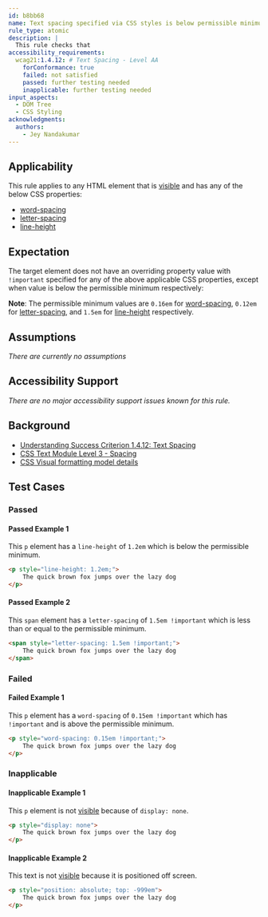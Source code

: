 ```yaml
---
id: b8bb68
name: Text spacing specified via CSS styles is below permissible minimum value or not set to `!important`
rule_type: atomic
description: |
  This rule checks that
accessibility_requirements:
  wcag21:1.4.12: # Text Spacing - Level AA
    forConformance: true
    failed: not satisfied
    passed: further testing needed
    inapplicable: further testing needed
input_aspects:
  - DOM Tree
  - CSS Styling
acknowledgments:
  authors:
    - Jey Nandakumar
---
```


## Applicability

This rule applies to any HTML element that is [visible][] and has any of the below CSS properties:

- [word-spacing][]
- [letter-spacing][]
- [line-height][]

## Expectation

The target element does not have an overriding property value with `!important` specified for any of the above applicable CSS properties, except when value is below the permissible minimum respectively:

**Note**: The permissible minimum values are `0.16em` for [word-spacing][], `0.12em` for [letter-spacing][], and `1.5em` for [line-height][] respectively.

## Assumptions

_There are currently no assumptions_

## Accessibility Support

_There are no major accessibility support issues known for this rule._

## Background

- [Understanding Success Criterion 1.4.12: Text Spacing](https://www.w3.org/WAI/WCAG21/Understanding/text-spacing.html)
- [CSS Text Module Level 3 - Spacing](https://www.w3.org/TR/css-text-3/#spacing)
- [CSS Visual formatting model details](https://drafts.csswg.org/css2/visudet.html)

## Test Cases

### Passed

#### Passed Example 1

This `p` element has a `line-height` of `1.2em` which is below the permissible minimum.

```html
<p style="line-height: 1.2em;">
	The quick brown fox jumps over the lazy dog
</p>
```

#### Passed Example 2

This `span` element has a `letter-spacing` of `1.5em !important` which is less than or equal to the permissible minimum.

```html
<span style="letter-spacing: 1.5em !important;">
	The quick brown fox jumps over the lazy dog
</span>
```

### Failed

#### Failed Example 1

This `p` element has a `word-spacing` of `0.15em !important` which has `!important` and is above the permissible minimum.

```html
<p style="word-spacing: 0.15em !important;">
	The quick brown fox jumps over the lazy dog
</p>
```

### Inapplicable

#### Inapplicable Example 1

This `p` element is not [visible][] because of `display: none`.

```html
<p style="display: none">
	The quick brown fox jumps over the lazy dog
</p>
```

#### Inapplicable Example 2

This text is not [visible][] because it is positioned off screen.

```html
<p style="position: absolute; top: -999em">
	The quick brown fox jumps over the lazy dog
</p>
```

[visible]: #visible 'Definition of visible'
[word-spacing]: https://www.w3.org/TR/css-text-3/#word-spacing-property 'CSS Text Module Level 3 - Word Spacing: the word-spacing property'
[letter-spacing]: https://www.w3.org/TR/css-text-3/#propdef-letter-spacing 'CSS Text Module Level 3 - Tracking: the letter-spacing property'
[line-height]: https://drafts.csswg.org/css2/visudet.html#propdef-line-height 'CSS Visual formatting model details - line-height property'
